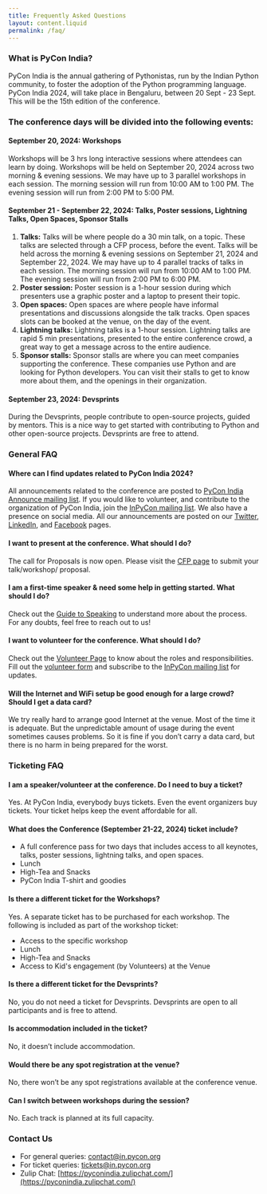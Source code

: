 ```yaml
---
title: Frequently Asked Questions
layout: content.liquid
permalink: /faq/
---
```


### What is PyCon India?
PyCon India is the annual gathering of Pythonistas, run by the Indian Python community, to foster the adoption of the Python programming language. PyCon India 2024, will take place in Bengaluru, between 20 Sept - 23 Sept. This will be the 15th edition of the conference.

### The conference days will be divided into the following events:

#### September 20, 2024: Workshops
Workshops will be 3 hrs long interactive sessions where attendees can learn by doing. Workshops will be held on September 20, 2024 across two morning & evening sessions. We may have up to 3 parallel workshops in each session. The morning session will run from 10:00 AM to 1:00 PM. The evening session will run from 2:00 PM to 5:00 PM.

#### September 21 - September 22, 2024: Talks, Poster sessions, Lightning Talks, Open Spaces, Sponsor Stalls
1. **Talks:** Talks will be where people do a 30 min talk, on a topic. These talks are selected through a CFP process, before the event. Talks will be held across the morning & evening sessions on September 21, 2024 and September 22, 2024. We may have up to 4 parallel tracks of talks in each session. The morning session will run from 10:00 AM to 1:00 PM. The evening session will run from 2:00 PM to 6:00 PM.
2. **Poster session:** Poster session is a 1-hour session during which presenters use a graphic poster and a laptop to present their topic.
3. **Open spaces:** Open spaces are where people have informal presentations and discussions alongside the talk tracks. Open spaces slots can be booked at the venue, on the day of the event.
4. **Lightning talks:** Lightning talks is a 1-hour session. Lightning talks are rapid 5 min presentations, presented to the entire conference crowd, a great way to get a message across to the entire audience.
5. **Sponsor stalls:** Sponsor stalls are where you can meet companies supporting the conference. These companies use Python and are looking for Python developers. You can visit their stalls to get to know more about them, and the openings in their organization.

#### September 23, 2024: Devsprints
During the Devsprints, people contribute to open-source projects, guided by mentors. This is a nice way to get started with contributing to Python and other open-source projects.
Devsprints are free to attend.

### General FAQ

#### Where can I find updates related to PyCon India 2024?
All announcements related to the conference are posted to [PyCon India Announce mailing list](https://mail.python.org/mailman3/lists/inpycon-announce.python.org/). If you would like to volunteer, and contribute to the organization of PyCon India, join the [InPyCon mailing list](https://mail.python.org/mailman/listinfo/inpycon). We also have a presence on social media. All our announcements are posted on our [Twitter](https://twitter.com/pyconindia), [LinkedIn](https://linkedin.com/company/pyconindia), and [Facebook](https://www.facebook.com/PyConIndia/) pages.

#### I want to present at the conference. What should I do?
The call for Proposals is now open. Please visit the [CFP page](https://in.pycon.org/cfp/2024/proposals/) to submit your talk/workshop/ proposal.

#### I am a first-time speaker & need some help in getting started. What should I do?
Check out the [Guide to Speaking](https://in.pycon.org/blog/2023/guide-to-speaking.html) to understand more about the process. For any doubts, feel free to reach out to us!

#### I want to volunteer for the conference. What should I do?
Check out the [Volunteer Page](https://in.pycon.org/blog/2023/volunteering-guide-pyconin23.html) to know about the roles and responsibilities. Fill out the [volunteer form](https://docs.google.com/forms/d/e/1FAIpQLSdmlVnxDBENiXs17hQeUtgqOZdcsWI7lmQpXq5m9K-e0eS52Q/viewform) and subscribe to the [InPyCon mailing list](https://mail.python.org/mailman/listinfo/inpycon) for updates.

#### Will the Internet and WiFi setup be good enough for a large crowd? Should I get a data card?
We try really hard to arrange good Internet at the venue. Most of the time it is adequate. But the unpredictable amount of usage during the event sometimes causes problems. So it is fine if you don’t carry a data card, but there is no harm in being prepared for the worst.

### Ticketing FAQ

#### I am a speaker/volunteer at the conference. Do I need to buy a ticket?
Yes. At PyCon India, everybody buys tickets. Even the event organizers buy tickets. Your ticket helps keep the event affordable for all.

#### What does the Conference (September 21-22, 2024) ticket include?
- A full conference pass for two days that includes access to all keynotes, talks, poster sessions, lightning talks, and open spaces.
- Lunch
- High-Tea and Snacks
- PyCon India T-shirt and goodies

#### Is there a different ticket for the Workshops?
Yes. A separate ticket has to be purchased for each workshop. The following is included as part of the workshop ticket:
- Access to the specific workshop
- Lunch
- High-Tea and Snacks
- Access to Kid's engagement (by Volunteers) at the Venue

#### Is there a different ticket for the Devsprints?
No, you do not need a ticket for Devsprints. Devsprints are open to all participants and is free to attend.

#### Is accommodation included in the ticket?
No, it doesn’t include accommodation.

#### Would there be any spot registration at the venue?
No, there won’t be any spot registrations available at the conference venue.

#### Can I switch between workshops during the session?
No. Each track is planned at its full capacity.

### Contact Us
- For general queries: [contact@in.pycon.org](mailto:contact@in.pycon.org)
- For ticket queries: [tickets@in.pycon.org](mailto:tickets@in.pycon.org)
- Zulip Chat: [https://pyconindia.zulipchat.com/](https://pyconindia.zulipchat.com/)
